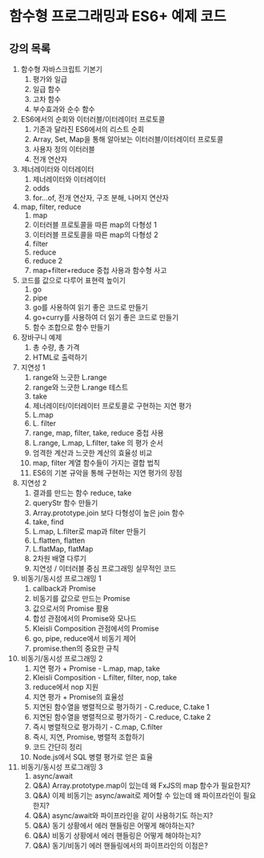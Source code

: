 # 함수형 프로그래밍과 ES6+ 예제 코드

## 강의 목록
1. 함수형 자바스크립트 기본기
    1. 평가와 일급
    2. 일급 함수
    3. 고차 함수
    4. 부수효과와 순수 함수
2. ES6에서의 순회와 이터러블/이터레이터 프로토콜
    1. 기존과 달라진 ES6에서의 리스트 순회
    2. Array, Set, Map을 통해 알아보는 이터러블/이터레이터 프로토콜
    3. 사용자 정의 이터러블
    4. 전개 연산자
3. 제너레이터와 이터레이터
    1. 제너레이터와 이터레이터
    2. odds
    3. for...of, 전개 연산자, 구조 분해, 나머지 연산자
4. map, filter, reduce
    1. map
    2. 이터러블 프로토콜을 따른 map의 다형성 1
    3. 이터러블 프로토콜을 따른 map의 다형성 2
    4. filter
    5. reduce
    6. reduce 2
    7. map+filter+reduce 중첩 사용과 함수형 사고
5. 코드를 값으로 다루어 표현력 높이기
    1. go
    2. pipe
    3. go를 사용하여 읽기 좋은 코드로 만들기
    4. go+curry를 사용하여 더 읽기 좋은 코드로 만들기
    5. 함수 조합으로 함수 만들기
6. 장바구니 예제
    1. 총 수량, 총 가격
    2. HTML로 출력하기
7. 지연성 1
    1. range와 느긋한 L.range
    2. range와 느긋한 L.range 테스트
    3. take
    4. 제너레이터/이터레이터 프로토콜로 구현하는 지연 평가
    5. L.map
    6. L. filter
    7. range, map, filter, take, reduce 중첩 사용
    8. L.range, L.map, L.filter, take 의 평가 순서
    9. 엄격한 계산과 느긋한 계산의 효율성 비교
    10. map, filter 계열 함수들이 가지는 결합 법칙
    11. ES6의 기본 규악을 통해 구현하는 지연 평가의 장점
8. 지연성 2
    1. 결과를 만드는 함수 reduce, take
    2. queryStr 함수 만들기
    3. Array.prototype.join 보다 다형성이 높은 join 함수
    4. take, find
    5. L.map, L.filter로 map과 filter 만들기
    6. L.flatten, flatten
    7. L.flatMap, flatMap
    8. 2차원 배열 다루기
    9. 지연성 / 이터러블 중심 프로그래밍 실무적인 코드
9. 비동기/동시성 프로그래밍 1
    1. callback과 Promise
    2. 비동기를 값으로 만드는 Promise
    3. 값으로서의 Promise 활용
    4. 합성 관점에서의 Promise와 모나드
    5. Kleisli Composition 관점에서의 Promise
    6. go, pipe, reduce에서 비동기 제어
    7. promise.then의 중요한 규칙
10. 비동기/동시성 프로그래밍 2
    1. 지연 평가 + Promise - L.map, map, take
    2. Kleisli Composition - L.filter, filter, nop, take
    3. reduce에서 nop 지원
    4. 지연 평가 + Promise의 효율성
    5. 지연된 함수열을 병렬적으로 평가하기 - C.reduce, C.take 1
    6. 지연된 함수열을 병렬적으로 평가하기 - C.reduce, C.take 2
    7. 즉시 병렬적으로 평가하기 - C.map, C.filter
    8. 즉시, 지연, Promise, 병렬적 조합하기
    9. 코드 간단히 정리
    10. Node.js에서 SQL 병렬 평가로 얻은 효율
11. 비동기/동시성 프로그래밍 3
    1. async/await
    2. Q&A) Array.prototype.map이 있는데 왜 FxJS의 map 함수가 필요한지?
    3. Q&A) 이제 비동기는 async/await로 제어할 수 있는데 왜 파이프라인이 필요한지?
    4. Q&A) async/await와 파이프라인을 같이 사용하기도 하는지?
    5. Q&A) 동기 상황에서 에러 핸들링은 어떻게 해야하는지?
    6. Q&A) 비동기 상황에서 에러 핸들링은 어떻게 해야하는지?
    7. Q&A) 동기/비동기 에러 핸들링에서의 파이프라인의 이점은?


